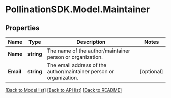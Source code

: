 
# PollinationSDK.Model.Maintainer

## Properties

Name | Type | Description | Notes
------------ | ------------- | ------------- | -------------
**Name** | **string** | The name of the author/maintainer person or organization. | 
**Email** | **string** | The email address of the author/maintainer person or organization. | [optional] 

[[Back to Model list]](../README.md#documentation-for-models)
[[Back to API list]](../README.md#documentation-for-api-endpoints)
[[Back to README]](../README.md)

